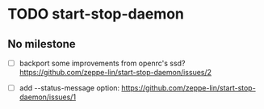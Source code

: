 TODO start-stop-daemon
======================


No milestone
------------

- [ ] backport some improvements from openrc's ssd?
  https://github.com/zeppe-lin/start-stop-daemon/issues/2

- [ ] add --status-message option:
  https://github.com/zeppe-lin/start-stop-daemon/issues/1
